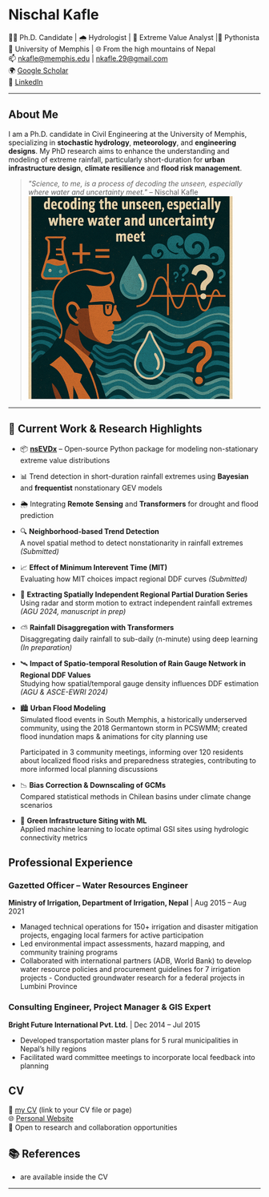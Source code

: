 # Nischal Kafle

👨‍🎓 Ph.D. Candidate | 🌧️ Hydrologist | 🧠 Extreme Value Analyst |🐍 Pythonista  
📍 University of Memphis | 🌐 From the high mountains of Nepal  
📫 [nkafle@memphis.edu](mailto:nkafle@memphis.edu) | [nkafle.29@gmail.com](mailto:nkafle.29@gmail.com)  
🌍 [Google Scholar](https://scholar.google.com/citations?user=5x8WK2EAAAAJ&hl=en)  
🔗 [LinkedIn](https://www.linkedin.com/in/nischal-kafle-67073a195/) 


---

## About Me

I am a Ph.D. candidate in Civil Engineering at the University of Memphis, specializing in **stochastic hydrology**, **meteorology**, and **engineering designs**. My PhD research aims to enhance the understanding and modeling of extreme rainfall, particularly short-duration for **urban infrastructure design**, **climate resilience** and **flood risk management**.


> _"Science, to me, is a process of decoding the unseen, especially where water and uncertainty meet."_ – Nischal Kafle
![Alt text](docs/image.png)
---

## 🧪 Current Work & Research Highlights

- 📦 [**nsEVDx**](https://github.com/Nischalcs50/nsEVDx) – Open-source Python package for modeling non-stationary extreme value distributions  
- 📊 Trend detection in short-duration rainfall extremes using **Bayesian** and **frequentist** nonstationary GEV models  
- 🌦️ Integrating **Remote Sensing** and **Transformers** for drought and flood prediction

- 🔍 **Neighborhood-based Trend Detection**  
  A novel spatial method to detect nonstationarity in rainfall extremes *(Submitted)*

- 📈 **Effect of Minimum Interevent Time (MIT)**  
  Evaluating how MIT choices impact regional DDF curves *(Submitted)*

- 🎯 **Extracting Spatially Independent Regional Partial Duration Series**  
  Using radar and storm motion to extract independent rainfall extremes *(AGU 2024, manuscript in prep)*

- ⛅ **Rainfall Disaggregation with Transformers**  
  Disaggregating daily rainfall to sub-daily (n-minute) using deep learning *(In preparation)*

- 🛰️ **Impact of Spatio-temporal Resolution of Rain Gauge Network in Regional DDF Values**  
  Studying how spatial/temporal gauge density influences DDF estimation *(AGU & ASCE-EWRI 2024)*

- 🏙️ **Urban Flood Modeling**  
  Simulated flood events in South Memphis, a historically underserved community, using the 2018 Germantown storm in PCSWMM; created flood inundation maps & animations for city planning use  

  Participated in 3 community meetings, informing over 120 residents about localized flood risks and preparedness strategies, contributing to more informed local planning discussions


- 📉 **Bias Correction & Downscaling of GCMs**  
  Compared statistical methods in Chilean basins under climate change scenarios

- 🌱 **Green Infrastructure Siting with ML**  
  Applied machine learning to locate optimal GSI sites using hydrologic connectivity metrics


## Professional Experience
### Gazetted Officer – Water Resources Engineer  
**Ministry of Irrigation, Department of Irrigation, Nepal** | Aug 2015 – Aug 2021  
- Managed technical operations for 150+ irrigation and disaster mitigation projects, engaging local farmers for active participation  
- Led environmental impact assessments, hazard mapping, and community training programs  
- Collaborated with international partners (ADB, World Bank) to develop water resource policies and procurement guidelines for 7 irrigation projects - Conducted groundwater research for a federal projects in Lumbini Province
  
### Consulting Engineer, Project Manager & GIS Expert  
**Bright Future International Pvt. Ltd.** | Dec 2014 – Jul 2015  
- Developed transportation master plans for 5 rural municipalities in Nepal’s hilly regions  
- Facilitated ward committee meetings to incorporate local feedback into planning  

 
## CV 

📄 [my CV](docs/General_CV.pdf) (link to your CV file or page)  
🌐 [Personal Website](https://github.com/Nischalcs50.github.io)  
💬 Open to research and collaboration opportunities

## 📚 References

- are available inside the CV 

---

